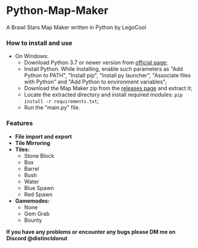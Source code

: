 # Python-Map-Maker
A Brawl Stars Map Maker written in Python by LegoCool

### How to install and use
- On Windows:
  - Download Python 3.7 or newer version from [official page](https://www.python.org/downloads/);
  - Install Python. While Installing, enable such parameters as "Add Python to PATH", "Install pip", "Install py launcher", "Associate files with Python" and "Add Python to environment variables";
  - Download the Map Maker zip from the [releases page](https://github.com/lego2cool/Python-Map-Maker/releases) and extract it;
  - Locate the extracted directory and install required modules: 
    ```pip install -r requirements.txt```;
  - Run the "main.py" file.

### Features
- **File import and export**
- **Tile Mirroring**
- **Tiles:**
    - Stone Block
    - Box
    - Barrel
    - Bush
    - Water
    - Blue Spawn
    - Red Spawn
- **Gamemodes:**
    - None
    - Gem Grab
    - Bounty

**If you have any problems or encounter any bugs please DM me on Discord @distinctdonut**
